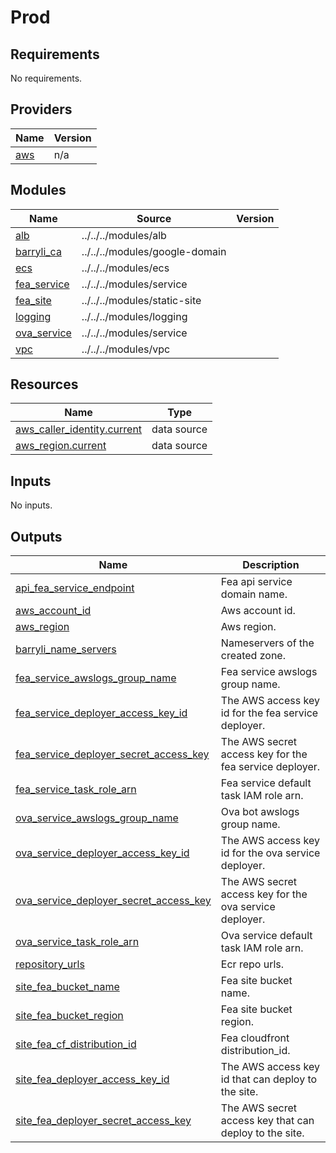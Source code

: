 # Prod

<!-- BEGIN_TF_DOCS -->
## Requirements

No requirements.

## Providers

| Name | Version |
|------|---------|
| <a name="provider_aws"></a> [aws](#provider\_aws) | n/a |

## Modules

| Name | Source | Version |
|------|--------|---------|
| <a name="module_alb"></a> [alb](#module\_alb) | ../../../modules/alb |  |
| <a name="module_barryli_ca"></a> [barryli\_ca](#module\_barryli\_ca) | ../../../modules/google-domain |  |
| <a name="module_ecs"></a> [ecs](#module\_ecs) | ../../../modules/ecs |  |
| <a name="module_fea_service"></a> [fea\_service](#module\_fea\_service) | ../../../modules/service |  |
| <a name="module_fea_site"></a> [fea\_site](#module\_fea\_site) | ../../../modules/static-site |  |
| <a name="module_logging"></a> [logging](#module\_logging) | ../../../modules/logging |  |
| <a name="module_ova_service"></a> [ova\_service](#module\_ova\_service) | ../../../modules/service |  |
| <a name="module_vpc"></a> [vpc](#module\_vpc) | ../../../modules/vpc |  |

## Resources

| Name | Type |
|------|------|
| [aws_caller_identity.current](https://registry.terraform.io/providers/hashicorp/aws/latest/docs/data-sources/caller_identity) | data source |
| [aws_region.current](https://registry.terraform.io/providers/hashicorp/aws/latest/docs/data-sources/region) | data source |

## Inputs

No inputs.

## Outputs

| Name | Description |
|------|-------------|
| <a name="output_api_fea_service_endpoint"></a> [api\_fea\_service\_endpoint](#output\_api\_fea\_service\_endpoint) | Fea api service domain name. |
| <a name="output_aws_account_id"></a> [aws\_account\_id](#output\_aws\_account\_id) | Aws account id. |
| <a name="output_aws_region"></a> [aws\_region](#output\_aws\_region) | Aws region. |
| <a name="output_barryli_name_servers"></a> [barryli\_name\_servers](#output\_barryli\_name\_servers) | Nameservers of the created zone. |
| <a name="output_fea_service_awslogs_group_name"></a> [fea\_service\_awslogs\_group\_name](#output\_fea\_service\_awslogs\_group\_name) | Fea service awslogs group name. |
| <a name="output_fea_service_deployer_access_key_id"></a> [fea\_service\_deployer\_access\_key\_id](#output\_fea\_service\_deployer\_access\_key\_id) | The AWS access key id for the fea service deployer. |
| <a name="output_fea_service_deployer_secret_access_key"></a> [fea\_service\_deployer\_secret\_access\_key](#output\_fea\_service\_deployer\_secret\_access\_key) | The AWS secret access key for the fea service deployer. |
| <a name="output_fea_service_task_role_arn"></a> [fea\_service\_task\_role\_arn](#output\_fea\_service\_task\_role\_arn) | Fea service default task IAM role arn. |
| <a name="output_ova_service_awslogs_group_name"></a> [ova\_service\_awslogs\_group\_name](#output\_ova\_service\_awslogs\_group\_name) | Ova bot awslogs group name. |
| <a name="output_ova_service_deployer_access_key_id"></a> [ova\_service\_deployer\_access\_key\_id](#output\_ova\_service\_deployer\_access\_key\_id) | The AWS access key id for the ova service deployer. |
| <a name="output_ova_service_deployer_secret_access_key"></a> [ova\_service\_deployer\_secret\_access\_key](#output\_ova\_service\_deployer\_secret\_access\_key) | The AWS secret access key for the ova service deployer. |
| <a name="output_ova_service_task_role_arn"></a> [ova\_service\_task\_role\_arn](#output\_ova\_service\_task\_role\_arn) | Ova service default task IAM role arn. |
| <a name="output_repository_urls"></a> [repository\_urls](#output\_repository\_urls) | Ecr repo urls. |
| <a name="output_site_fea_bucket_name"></a> [site\_fea\_bucket\_name](#output\_site\_fea\_bucket\_name) | Fea site bucket name. |
| <a name="output_site_fea_bucket_region"></a> [site\_fea\_bucket\_region](#output\_site\_fea\_bucket\_region) | Fea site bucket region. |
| <a name="output_site_fea_cf_distribution_id"></a> [site\_fea\_cf\_distribution\_id](#output\_site\_fea\_cf\_distribution\_id) | Fea cloudfront distribution\_id. |
| <a name="output_site_fea_deployer_access_key_id"></a> [site\_fea\_deployer\_access\_key\_id](#output\_site\_fea\_deployer\_access\_key\_id) | The AWS access key id that can deploy to the site. |
| <a name="output_site_fea_deployer_secret_access_key"></a> [site\_fea\_deployer\_secret\_access\_key](#output\_site\_fea\_deployer\_secret\_access\_key) | The AWS secret access key that can deploy to the site. |
<!-- END_TF_DOCS -->
